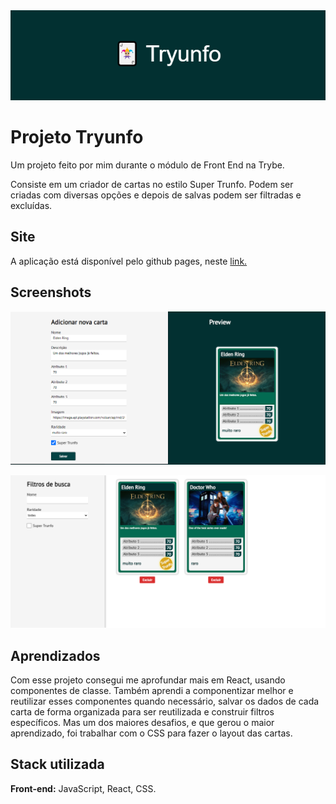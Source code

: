 
<div align="center">
  <img src="tryunfobanner.png" alt="Banner" />
</div>

# Projeto Tryunfo

Um projeto feito por mim durante o módulo de Front End na Trybe.

Consiste em um criador de cartas no estilo Super Trunfo.
Podem ser criadas com diversas opções e depois de salvas podem ser filtradas e excluídas.

## Site

A aplicação está disponível pelo github pages, neste [link.](https://brendon-lopes.github.io/tryunfo/)

## Screenshots

![Tryunfo Screenshot 1](screenshot1.PNG)

![Tryunfo Screenshot 2](screenshot2.PNG)

## Aprendizados

Com esse projeto consegui me aprofundar mais em React, usando componentes de classe.
Também aprendi a componentizar melhor e reutilizar esses componentes quando necessário, salvar os dados de cada carta de forma organizada para ser reutilizada e construir filtros específicos.
Mas um dos maiores desafios, e que gerou o maior aprendizado, foi trabalhar com o CSS para fazer o layout das cartas.

## Stack utilizada

**Front-end:** JavaScript, React, CSS.

